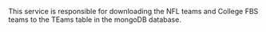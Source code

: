 This service is responsible for downloading the NFL teams and College FBS teams to the TEams table in the mongoDB database.